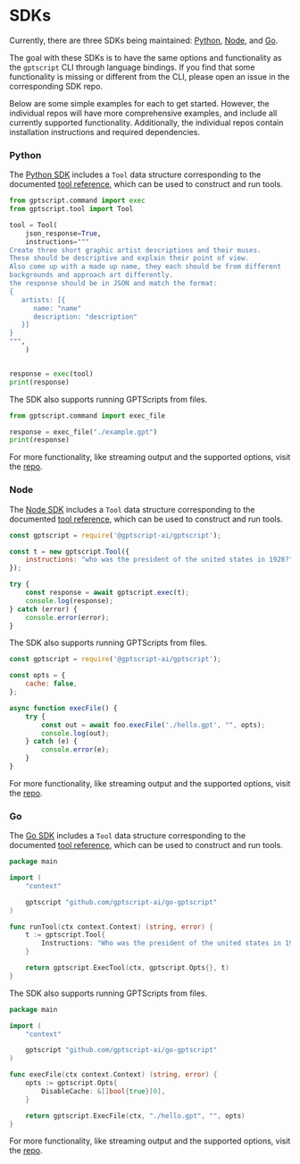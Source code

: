 # SDKs

Currently, there are three SDKs being maintained: [Python](https://github.com/gptscript-ai/py-gptscript), [Node](https://github.com/gptscript-ai/node-gptscript), and [Go](https://github.com/gptscript-ai/go-gptscript).

The goal with these SDKs is to have the same options and functionality as the `gptscript` CLI through language bindings. If you find that some functionality is missing or different from the CLI, please open an issue in the corresponding SDK repo.

Below are some simple examples for each to get started. However, the individual repos will have more comprehensive examples, and include all currently supported functionality. Additionally, the individual repos contain installation instructions and required dependencies.

### Python

The [Python SDK](https://github.com/gptscript-ai/py-gptscript) includes a `Tool` data structure corresponding to the documented [tool reference](/gpt-file-reference#tool-parameters), which can be used to construct and run tools.

```python
from gptscript.command import exec
from gptscript.tool import Tool

tool = Tool(
    json_response=True,
    instructions="""
Create three short graphic artist descriptions and their muses. 
These should be descriptive and explain their point of view.
Also come up with a made up name, they each should be from different
backgrounds and approach art differently.
the response should be in JSON and match the format:
{
   artists: [{
      name: "name"
      description: "description"
   }]
}
""",
    )


response = exec(tool)
print(response)
```

The SDK also supports running GPTScripts from files.

```python
from gptscript.command import exec_file

response = exec_file("./example.gpt")
print(response)
```

For more functionality, like streaming output and the supported options, visit the [repo](https://github.com/gptscript-ai/py-gptscript).

### Node

The [Node SDK](https://github.com/gptscript-ai/node-gptscript) includes a `Tool` data structure corresponding to the documented [tool reference](07-gpt-file-reference#tool-parameters), which can be used to construct and run tools.

```javascript
const gptscript = require('@gptscript-ai/gptscript');

const t = new gptscript.Tool({
    instructions: "who was the president of the united states in 1928?"
});

try {
    const response = await gptscript.exec(t);
    console.log(response);
} catch (error) {
    console.error(error);
}
```

The SDK also supports running GPTScripts from files.

```javascript
const gptscript = require('@gptscript-ai/gptscript');

const opts = {
    cache: false,
};

async function execFile() {
    try {
        const out = await foo.execFile('./hello.gpt', "", opts);
        console.log(out);
    } catch (e) {
        console.error(e);
    }
}
```

For more functionality, like streaming output and the supported options, visit the [repo](https://github.com/gptscript-ai/node-gptscript).

### Go

The [Go SDK](https://github.com/gptscript-ai/go-gptscript) includes a `Tool` data structure corresponding to the documented [tool reference](07-gpt-file-reference#tool-parameters), which can be used to construct and run tools.

```go
package main

import (
	"context"

	gptscript "github.com/gptscript-ai/go-gptscript"
)

func runTool(ctx context.Context) (string, error) {
	t := gptscript.Tool{
		Instructions: "Who was the president of the united states in 1928?",
	}

	return gptscript.ExecTool(ctx, gptscript.Opts{}, t)
}
```

The SDK also supports running GPTScripts from files.

```go
package main

import (
	"context"

	gptscript "github.com/gptscript-ai/go-gptscript"
)

func execFile(ctx context.Context) (string, error) {
	opts := gptscript.Opts{
		DisableCache: &[]bool{true}[0],
	}

	return gptscript.ExecFile(ctx, "./hello.gpt", "", opts)
}
```

For more functionality, like streaming output and the supported options, visit the [repo](https://github.com/gptscript-ai/go-gptscript).
